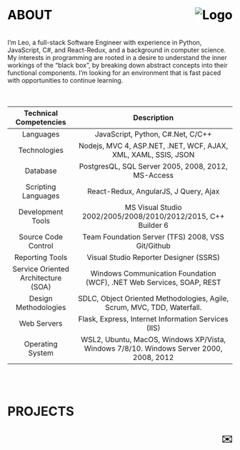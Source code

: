 <!-- # ABOUT -->

<!-- <h2 align="center" >	 -->
<!-- Linkedin -->
<!-- <p align="center"> -->
<br />

  <a  style="text-decoration:none; color:black" >
   <h1 align="left">ABOUT
     
  <a href="https://www.linkedin.com/in/leoworkcp/"  style="text-decoration:none; color:black" >
    <img src="./assets/linkedin-logo.png" alt="Logo" style="background-color:white"  align="right">
    <br />
  </a>
  
</h2>
<br />
I’m Leo, a full-stack Software Engineer with experience in Python, JavaScript, C#, and React-Redux, and a background in computer science. My interests in programming are rooted in a desire to understand the inner workings of the “black box”, by breaking down abstract concepts into their functional components. I’m looking for an environment that is fast paced with opportunities to continue learning.

<br />
<br />
<br />

|       Technical Competencies        |                                      Description                                       |
| :---------------------------------: | :------------------------------------------------------------------------------------: |
|              Languages              |                           JavaScript, Python, C#.Net, C/C++                            |
|            Technologies             |             Nodejs, MVC 4, ASP.NET, .NET, WCF, AJAX, XML, XAML, SSIS, JSON             |
|              Database               |                   PostgresQL, SQL Server 2005, 2008, 2012, MS-Access                   |
|         Scripting Languages         |                         React-Redux, AngularJS, J Query, Ajax                          |
|          Development Tools          |             MS Visual Studio 2002/2005/2008/2010/2012/2015, C++ Builder 6              |
|         Source Code Control         |                   Team Foundation Server (TFS) 2008, VSS Git/Github                    |
|           Reporting Tools           |                         Visual Studio Reporter Designer (SSRS)                         |
| Service Oriented Architecture (SOA) |         Windows Communication Foundation (WCF), .NET Web Services, SOAP, REST          |
|        Design Methodologies         |        SDLC, Object Oriented Methodologies, Agile, Scrum, MVC, TDD, Waterfall.         |
|             Web Servers             |                  Flask, Express, Internet Information Services (IIS)                   |
|          Operating System           | WSL2, Ubuntu, MacOS, Windows XP/Vista, Windows 7/8/10. Windows Server 2000, 2008, 2012 |

<br />
<br />

# PROJECTS



<a href="mailto:leoworkcp@gmail.com" target="_blank"  class="icon alt fa-envelope" style="text-decoration: none"><h2 align="right" >
✉️</a>
